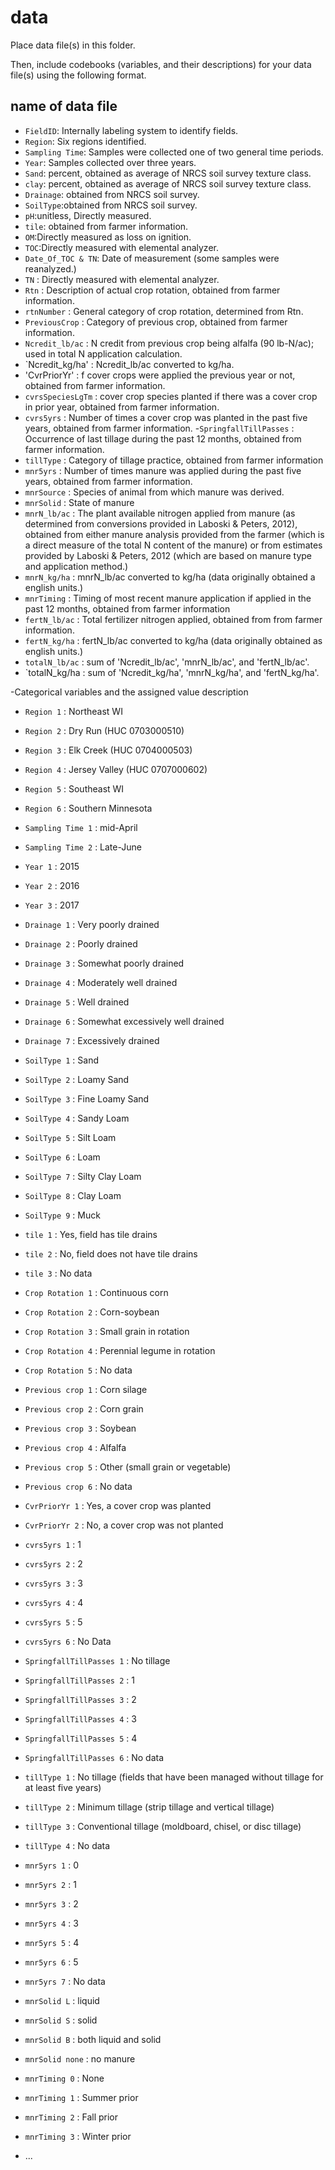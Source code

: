 # data

Place data file(s) in this folder.

Then, include codebooks (variables, and their descriptions) for your data file(s)
using the following format.

## name of data file

- `FieldID`: Internally labeling system to identify fields.
- `Region`: Six regions identified.
- `Sampling Time`: Samples were collected one of two general time periods.
- `Year`: Samples collected over three years.
- `Sand`: percent, obtained as average of NRCS soil survey texture class.
- `clay`: percent, obtained as average of NRCS soil survey texture class.
- `Drainage`: obtained from NRCS soil survey.
- `SoilType`:obtained from NRCS soil survey.
- `pH`:unitless, Directly measured.
- `tile`: obtained from farmer information.
- `OM`:Directly measured as loss on ignition.
- `TOC`:Directly measured with elemental analyzer.
- `Date_Of_TOC & TN`: Date of measurement (some samples were reanalyzed.)
- `TN` : Directly measured with elemental analyzer.
- `Rtn` : Description of actual crop rotation, obtained from farmer information.
- `rtnNumber` : General category of crop rotation, determined from Rtn.
- `PreviousCrop` : Category of previous crop, obtained from farmer information.
- `Ncredit_lb/ac` : N credit from previous crop being alfalfa (90 lb-N/ac); used in total N application calculation.
- `Ncredit_kg/ha' : Ncredit_lb/ac converted to kg/ha.
- 'CvrPriorYr' : f cover crops were applied the previous year or not, obtained from farmer information.
- `cvrsSpeciesLgTm` : cover crop species planted if there was a cover crop in prior year, obtained from farmer information.
- `cvrs5yrs` : Number of times a cover crop was planted in the past five years, obtained from farmer information.
-`SpringfallTillPasses` : Occurrence of last tillage during the past 12 months, obtained from farmer information.
- `tillType` : Category of tillage practice, obtained from farmer information
- `mnr5yrs` : Number of times manure was applied during the past five years, obtained from farmer information.
- `mnrSource` : Species of animal from which manure was derived.
- `mnrSolid` : State of manure 
- `mnrN_lb/ac` : The plant available nitrogen applied from manure (as determined from conversions provided in Laboski & Peters, 2012), obtained from either manure analysis provided from the farmer (which is a direct measure of the total N content of the manure) or from estimates provided by Laboski & Peters, 2012 (which are based on manure type and application method.)
- `mnrN_kg/ha` : mnrN_lb/ac converted to kg/ha (data originally obtained a english units.)
- `mnrTiming` : Timing of most recent manure application if applied in the past 12 months, obtained from farmer information
- `fertN_lb/ac` : Total fertilizer nitrogen applied, obtained from from farmer information.
- `fertN_kg/ha` : fertN_lb/ac converted to kg/ha (data originally obtained as english units.)
- `totalN_lb/ac` : sum of 'Ncredit_lb/ac', 'mnrN_lb/ac', and 'fertN_lb/ac'.
- `totalN_kg/ha : sum of 'Ncredit_kg/ha', 'mnrN_kg/ha', and 'fertN_kg/ha'.

-Categorical variables and the assigned value description
- `Region 1` : Northeast WI
- `Region 2` : Dry Run (HUC 0703000510)
- `Region 3` : Elk Creek (HUC 0704000503)
- `Region 4` : Jersey Valley (HUC 0707000602)
- `Region 5` : Southeast WI
- `Region 6` : Southern Minnesota

- `Sampling Time 1` : mid-April
- `Sampling Time 2` : Late-June

- `Year 1` : 2015
- `Year 2` : 2016
- `Year 3` : 2017

- `Drainage 1` : Very poorly drained
- `Drainage 2` : Poorly drained
- `Drainage 3` : Somewhat poorly drained
- `Drainage 4` : Moderately well drained
- `Drainage 5` : Well drained
- `Drainage 6` : Somewhat excessively well drained
- `Drainage 7` : Excessively drained

- `SoilType 1` : Sand
- `SoilType 2` : Loamy Sand
- `SoilType 3` : Fine Loamy Sand
- `SoilType 4` : Sandy Loam
- `SoilType 5` : Silt Loam
- `SoilType 6` : Loam
- `SoilType 7` : Silty Clay Loam
- `SoilType 8` : Clay Loam
- `SoilType 9` : Muck

- `tile 1` : Yes, field has tile drains
- `tile 2` : No, field does not have tile drains
- `tile 3` : No data

- `Crop Rotation 1` : Continuous corn
- `Crop Rotation 2` : Corn-soybean
- `Crop Rotation 3` : Small grain in rotation
- `Crop Rotation 4` : Perennial legume in rotation
- `Crop Rotation 5` : No data

- `Previous crop 1` : Corn silage
- `Previous crop 2` : Corn grain
- `Previous crop 3` : Soybean
- `Previous crop 4` : Alfalfa
- `Previous crop 5` : Other (small grain or vegetable)
- `Previous crop 6` : No data

- `CvrPriorYr 1` : Yes, a cover crop was planted
- `CvrPriorYr 2` : No, a cover crop was not planted

- `cvrs5yrs 1` : 1
- `cvrs5yrs 2` : 2
- `cvrs5yrs 3` : 3
- `cvrs5yrs 4` : 4
- `cvrs5yrs 5` : 5
- `cvrs5yrs 6` : No Data

- `SpringfallTillPasses 1` : No tillage
- `SpringfallTillPasses 2` : 1
- `SpringfallTillPasses 3` : 2
- `SpringfallTillPasses 4` : 3
- `SpringfallTillPasses 5` : 4
- `SpringfallTillPasses 6` : No data

- `tillType 1` : No tillage (fields that have been managed without tillage for at least five years)
- `tillType 2` : Minimum tillage (strip tillage and vertical tillage)
- `tillType 3` : Conventional tillage (moldboard, chisel, or disc tillage)
- `tillType 4` : No data

- `mnr5yrs 1` : 0
- `mnr5yrs 2` : 1
- `mnr5yrs 3` : 2
- `mnr5yrs 4` : 3
- `mnr5yrs 5` : 4
- `mnr5yrs 6` : 5
- `mnr5yrs 7` : No data

- `mnrSolid L` : liquid
- `mnrSolid S` : solid
- `mnrSolid B` : both liquid and solid
- `mnrSolid none` : no manure

- `mnrTiming 0` : None
- `mnrTiming 1` : Summer prior
- `mnrTiming 2` : Fall prior
- `mnrTiming 3` : Winter prior

 

- ...
